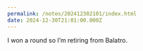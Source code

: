 ```yaml
---
permalink: /notes/202412302101/index.html
date: 2024-12-30T21:01:00.000Z
---
```


I won a round so I’m retiring from Balatro.